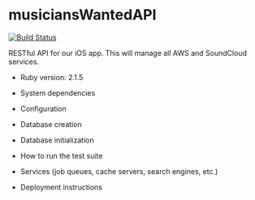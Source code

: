 # musiciansWantedAPI

[![Build Status](https://magnum.travis-ci.com/caneroj1/musiciansWantedAPI.svg?token=83qB3HErKSprzMzSMRAs&branch=soundcloudOauth)](https://magnum.travis-ci.com/caneroj1/musiciansWantedAPI)

RESTful API for our iOS app. This will manage all AWS and SoundCloud services.

* Ruby version: 2.1.5

* System dependencies

* Configuration

* Database creation

* Database initialization

* How to run the test suite

* Services (job queues, cache servers, search engines, etc.)

* Deployment instructions
